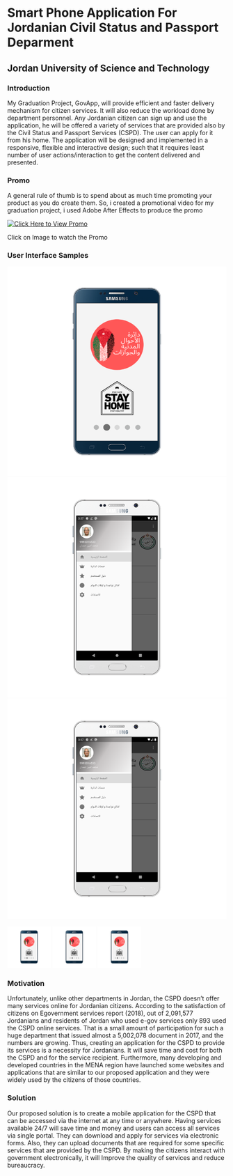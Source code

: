 # Smart Phone Application For Jordanian Civil Status and Passport Deparment 
## Jordan University of Science and Technology

### Introduction 
My Graduation Project, GovApp, will provide efficient and faster delivery mechanism for citizen
services. It will also reduce the workload done by department personnel. Any Jordanian citizen
can sign up and use the application, he will be offered a variety of services that are provided
also by the Civil Status and Passport Services (CSPD). The user can apply for it from his home.
The application will be designed and implemented in a responsive, flexible and interactive
design; such that it requires least number of user actions/interaction to get the content
delivered and presented.

### Promo 
A general rule of thumb is to spend about as much time promoting your product
as you do create them. So, i created a promotional video for my graduation project, i
used Adobe After Effects to produce the promo

[![Click Here to View Promo](https://img.youtube.com/vi/lcLw7iJr-5I/0.jpg)](https://www.youtube.com/watch?v=lcLw7iJr-5I)

Click on Image to watch the Promo

### User Interface Samples

![GitHub Logo](/images/1.png) ![GitHub Logo](/images/2.png) ![GitHub Logo](/images/2.png)

<p float="left">
  <img src="/images/1.png" width="100" />
  <img src="/images/1.png" width="100" /> 
  <img src="/images/1.png" width="100" />
</p>




### Motivation
Unfortunately, unlike other departments in Jordan, the CSPD doesn’t offer many services online for Jordanian citizens. According to the satisfaction of citizens on Egovernment services report (2018), out of 2,091,577 Jordanians and residents of Jordan who
used e-gov services only 893 used the CSPD online services. That is a small amount of
participation for such a huge department that issued almost a 5,002,078 document in 2017,
and the numbers are growing. Thus, creating an application for the CSPD to provide its
services is a necessity for Jordanians. It will save time and cost for both the CSPD and for the
service recipient. Furthermore, many developing and developed countries in the MENA
region have launched some websites and applications that are similar to our proposed
application and they were widely used by the citizens of those countries.

### Solution
Our proposed solution is to create a mobile application for the CSPD that can be accessed
via the internet at any time or anywhere. Having services available 24/7 will save time and
money and users can access all services via single portal. They can download and apply for
services via electronic forms. Also, they can upload documents that are required for some
specific services that are provided by the CSPD. By making the citizens interact with
government electronically, it will Improve the quality of services and reduce bureaucracy.
